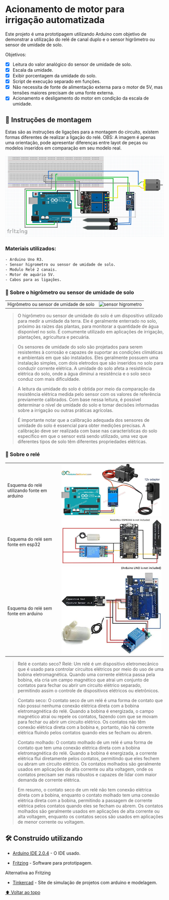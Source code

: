 
# Acionamento de motor para irrigação automatizada 

Este projeto é uma prototipagem utilizando Arduino com objetivo de demonstrar a utilização do relé de canal duplo e o sensor higrômetro ou sensor de umidade de solo.

Objetivos:

- [x] Leitura do valor analógico do sensor de umidade de solo. 
- [x] Escala da umidade.
- [x] Exibir porcentagem da umidade do solo.
- [x] Script de execução separado em funções.
- [x] Não necessita de fonte de alimentação externa para o motor de 5V, mas tensões maiores precisam de uma fonte externa.
- [x] Acionamento e desligamento do motor em condição da escala de umidade.

## 🚀 Instruções de montagem

Estas são as instruções de ligações para a montagem do circuito, existem formas diferentes de realizar a ligação do relé.
OBS: A imagem é apenas uma orientação, pode apresentar diferenças entre layot de peças ou modelos inseridos em comparação em seu modelo real.

<img src="/acionamento_de_motor/Esquema_montagem.png">

### Materiais utilizados:
```
- Arduino Uno R3.
- Sensor higrometro ou sensor de umidade de solo.
- Modulo Relé 2 canais.
- Motor de aquário 5V.
- Cabos para as ligações.
```


### 🔧 Sobre o higrômetro ou sensor de umidade de solo

<table>
  <tr>
    <td>Higrômetro ou sensor de umidade de solo</td>
    <td><img src="/acionamento_de_motorsensor_de_umidade_do_solo_higrometro.jpeg" alt="sensor higrometro"></td>
  </tr>
</table>


>O higrômetro ou sensor de umidade do solo é um dispositivo utilizado para medir a umidade da terra. Ele é geralmente enterrado no solo, próximo às raízes das plantas, para monitorar a quantidade de água disponível no solo. É comumente utilizado em aplicações de irrigação, plantações, agricultura e pecuária.

>Os sensores de umidade do solo são projetados para serem resistentes à corrosão e capazes de suportar as condições climáticas e ambientais em que são instalados. Eles geralmente possuem uma instalação simples, com dois eletrodos que são inseridos no solo para conduzir corrente elétrica. A umidade do solo afeta a resistência elétrica do solo, onde a água diminui a resistência e o solo seco conduz com mais dificuldade.

>A leitura da umidade do solo é obtida por meio da comparação da resistência elétrica medida pelo sensor com os valores de referência previamente calibrados. Com base nessa leitura, é possível determinar o nível de umidade do solo e tomar decisões informadas sobre a irrigação ou outras práticas agrícolas.

>É importante notar que a calibração adequada dos sensores de umidade do solo é essencial para obter medições precisas. A calibração deve ser realizada com base nas características do solo específico em que o sensor está sendo utilizado, uma vez que diferentes tipos de solo têm diferentes propriedades elétricas.


### 🔧 Sobre o relé

<table>
  <tr>
    <td>Esquema do relé utilizando fonte em arduino</td>
    <td><img src="/acionamento_de_motor/rele_c_fonte12V.jpeg" alt="Com fonte 12V em arduino"></td>
  </tr>
  <tr>
    <td>Esquema do relé sem fonte em esp32</td>
    <td><img src="/acionamento_de_motor/rele_s_fonte_esp.jpeg" alt="Sem fonte em esp32"></td>
  </tr>
  <tr>
    <td>Esquema do relé sem fonte em arduino</td>
    <td><img src="/acionamento_de_motor/rele_s_fonte_ard.jpeg" alt="Sem fonte em arduino"></td>
  </tr>
</table>


>Relé e contato seco?
Relé: Um relé é um dispositivo eletromecânico que é usado para controlar circuitos elétricos por meio do uso de uma bobina eletromagnética. Quando uma corrente elétrica passa pela bobina, ela cria um campo magnético que atrai um conjunto de contatos para fechar ou abrir um circuito elétrico separado, permitindo assim o controle de dispositivos elétricos ou eletrônicos.

>Contato seco: O contato seco de um relé é uma forma de contato que não possui nenhuma conexão elétrica direta com a bobina eletromagnética do relé. Quando a bobina é energizada, o campo magnético atrai ou repele os contatos, fazendo com que se movam para fechar ou abrir um circuito elétrico. Os contatos não têm conexão elétrica direta com a bobina e, portanto, não há corrente elétrica fluindo pelos contatos quando eles se fecham ou abrem.

>Contato molhado: O contato molhado de um relé é uma forma de contato que tem uma conexão elétrica direta com a bobina eletromagnética do relé. Quando a bobina é energizada, a corrente elétrica flui diretamente pelos contatos, permitindo que eles fechem ou abram um circuito elétrico. Os contatos molhados são geralmente usados em aplicações de alta corrente ou alta voltagem, onde os contatos precisam ser mais robustos e capazes de lidar com maior demanda de corrente elétrica.

>Em resumo, o contato seco de um relé não tem conexão elétrica direta com a bobina, enquanto o contato molhado tem uma conexão elétrica direta com a bobina, permitindo a passagem de corrente elétrica pelos contatos quando eles se fecham ou abrem. Os contatos molhados são geralmente usados em aplicações de alta corrente ou alta voltagem, enquanto os contatos secos são usados em aplicações de menor corrente ou voltagem.

## 🛠️ Construído utilizando

* [Arduino IDE 2.0.4](https://downloads.arduino.cc/arduino-ide/nightly/arduino-ide_nightly-latest_Windows_64bit.zip) - O IDE usado.

* [Fritzing](https://fritzing.org/download/) - Software para prototipagem.

Alternativa ao Fritzing

* [Tinkercad](https://www.tinkercad.com/) - Site de simulação de projetos com arduino e modelagem.


[⬆ Voltar ao topo](#Acionamento_de_motor)<br>
